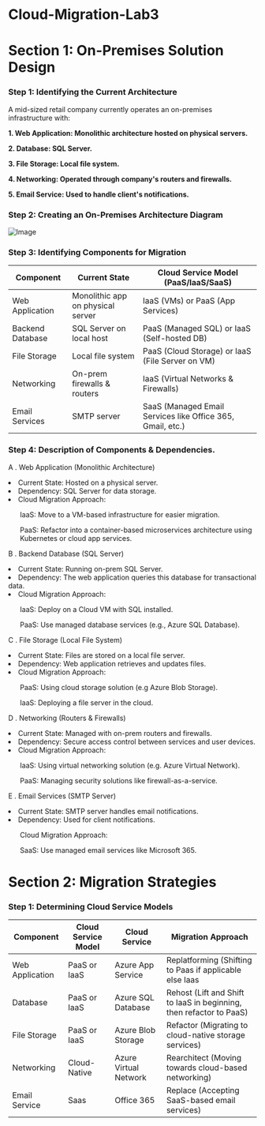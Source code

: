 # Cloud-Migration-Lab3
<h1>Section 1: On-Premises Solution Design</h1>

<h3><b>Step 1: Identifying the Current Architecture</b></h3>
<p>A mid-sized retail company currently operates an on-premises infrastructure with:</p>

<p><b>1. Web Application: Monolithic architecture hosted on physical servers.</b></p>
<p><b>2. Database: SQL Server.</b></p>
<p><b>3. File Storage: Local file system.</b></p>
<p><b>4. Networking: Operated through company's routers and firewalls.</b></p>
<p><b>5. Email Service: Used to handle client's notifications.</b></p>

<h3><b>Step 2: Creating an On-Premises Architecture Diagram</b></h3>

![Image](https://github.com/user-attachments/assets/465e78e3-c3fc-45fa-a458-98692d1ea21a)

<h3><b>Step 3: Identifying Components for Migration</b></h3>


| Component        | Current State                      | Cloud Service Model (PaaS/IaaS/SaaS)                       |
| ---------------- | ---------------------------------- | ---------------------------------------------------------- |
| Web Application  | Monolithic app on physical server	| IaaS (VMs) or PaaS (App Services)                          |
| Backend Database | SQL Server on local host           | PaaS (Managed SQL) or IaaS (Self-hosted DB)                |
| File Storage	   | Local file system	                | PaaS (Cloud Storage) or IaaS (File Server on VM)           |
| Networking	     | On-prem firewalls & routers        | IaaS (Virtual Networks & Firewalls)                        |
| Email Services   | SMTP server                        | SaaS (Managed Email Services like Office 365, Gmail, etc.) |

<h3><b>Step 4: Description of Components & Dependencies.</b></h3>
<p>A . Web Application (Monolithic Architecture)</p>
<li>Current State: Hosted on a physical server.</li>
<li>Dependency: SQL Server for data storage.</li>
<li>Cloud Migration Approach:</li>
      <ul> IaaS: Move to a VM-based infrastructure for easier migration.</ul>
      <ul> PaaS: Refactor into a container-based microservices architecture using Kubernetes or cloud app services.</ul>
<p>B . Backend Database (SQL Server)</p>
<li>Current State: Running on-prem SQL Server.</li>
<li>Dependency: The web application queries this database for transactional data.</li>
<li>Cloud Migration Approach: </li>
      <ul>IaaS: Deploy on a Cloud VM with SQL installed.</ul>
      <ul>PaaS: Use managed database services (e.g., Azure SQL Database).</ul>
<p>C . File Storage (Local File System)</p>
<li>Current State: Files are stored on a local file server.</li>
<li>Dependency: Web application retrieves and updates files.</li>
<li>Cloud Migration Approach:</li>
      <ul>PaaS: Using cloud storage solution (e.g Azure Blob Storage).</ul>
      <ul>IaaS: Deploying a file server in the cloud.</ul>
<p>D . Networking (Routers & Firewalls)</p>
<li>Current State: Managed with on-prem routers and firewalls.</li>
<li>Dependency: Secure access control between services and user devices.</li>
<li>Cloud Migration Approach:</li>
      <ul>IaaS: Using virtual networking solution (e.g. Azure Virtual Network).</ul>
      <ul>PaaS: Managing security solutions like firewall-as-a-service.</ul>
<p>E . Email Services (SMTP Server)</p>
<li>Current State: SMTP server handles email notifications.</li>
<li>Dependency: Used for client notifications.</li>
      <ul>Cloud Migration Approach:</ul>
      <ul>SaaS: Use managed email services like Microsoft 365.</ul>

<h1>Section 2: Migration Strategies</h1>
<h3><b>Step 1: Determining Cloud Service Models</b></h3>

| Component       | Cloud Service Model | Cloud Service         | Migration Approach                                                  |
| --------------- | ------------------- | --------------------- | ------------------------------------------------------------------- |
| Web Application | PaaS or IaaS        | Azure App Service     | Replatforming (Shifting to Paas if applicable else Iaas             |
| Database        | PaaS or IaaS        | Azure SQL Database    | Rehost (Lift and Shift to IaaS in beginning, then refactor to PaaS) |
| File Storage    | PaaS or IaaS        | Azure Blob Storage    | Refactor (Migrating to cloud-native storage services)               |
| Networking      | Cloud-Native        | Azure Virtual Network | Rearchitect (Moving towards cloud-based networking)                 |
| Email Service   | Saas                | Office 365            | Replace (Accepting SaaS-based email services)                       |
